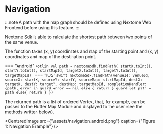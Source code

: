 # Navigation

:::note
    A path with the map graph should be defined using Nextome Web Frontend before using this feature.
:::

Nextome Sdk is able to calculate the shortest path between two points of the same venue.

The function takes (x, y) coordinates and map of the starting point and (x, y) coordinates and map of the destination point.

=== "Android"
    ```kotlin
        val path = nextomeSdk.findPath(
            startX.toInt(), startY.toInt(), startMapId,
            targetX.toInt(), targetY.toInt(), targetMapId)
    ```
=== "iOS"
    ```swift
        nextomeSdk.findPath(venueId: venueId, sourceX: startX,
            sourceY: startY, sourceMap: startMapId,
            destX: targetX, destY: targetY, destMap: targetMapId,
            completionHandler: {path, error in
                guard error == nil else { return }
                guard let path = path else{ return }
            })
    ```

The returned path is a list of ordered Vertex, that, for example, can be passed to the Flutter Map Module and displayed to the user (see the methods written below).

<CenteredImage src={"/assets/navigation_android.png"} caption={"Figure 1: Navigation Example"} />